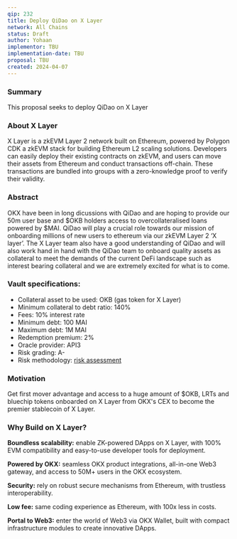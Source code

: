```yaml
---
qip: 232
title: Deploy QiDao on X Layer
network: All Chains
status: Draft
author: Yohaan
implementor: TBU
implementation-date: TBU
proposal: TBU
created: 2024-04-07
---
```

### Summary
This proposal seeks to deploy QiDao on X Layer

### About X Layer
X Layer is a zkEVM Layer 2 network built on Ethereum, powered by Polygon CDK a zkEVM stack for building Ethereum L2 scaling solutions. Developers can easily deploy their existing contracts on zkEVM, and users can move their assets from Ethereum and conduct transactions off-chain. These transactions are bundled into groups with a zero-knowledge proof to verify their validity.

### Abstract
OKX have been in long dicussions with QiDao and are hoping to provide our 50m user base and $OKB holders access to overcollateralised loans powered by $MAI. QiDao will play a crucial role towards our mission of onboarding millions of new users to ethereum via our zkEVM Layer 2 ‘X layer’. The X Layer team also have a good understanding of QiDao and will also work hand in hand with the QiDao team to onboard quality assets as collateral to meet the demands of the current DeFi landscape such as interest bearing collateral and we are extremely excited for what is to come.

### Vault specifications:

* Collateral asset to be used: OKB (gas token for X Layer)
* Minimum collateral to debt ratio: 140%
* Fees: 10% interest rate
* Minimum debt: 100 MAI
* Maximum debt: 1M MAI
* Redemption premium: 2%
* Oracle provider: API3
* Risk grading: A-
* Risk methodology: [risk assessment](https://docs.google.com/spreadsheets/d/1Wz6E-DXdfhC5bBTO7iD3Z1K2kTgpacYTFVHVDYE2CVI/edit?usp=sharing)

### Motivation
Get first mover advantage and access to a huge amount of $OKB, LRTs and bluechip tokens onboarded on X Layer from OKX's CEX to become the premier stablecoin of X Layer.

### Why Build on X Layer?
**Boundless scalability:** enable ZK-powered DApps on X Layer, with 100% EVM compatibility and easy-to-use developer tools for deployment.

**Powered by OKX:** seamless OKX product integrations, all-in-one Web3 gateway, and access to 50M+ users in the OKX ecosystem.

**Security:** rely on robust secure mechanisms from Ethereum, with trustless interoperability.

**Low fee:** same coding experience as Ethereum, with 100x less in costs.

**Portal to Web3:** enter the world of Web3 via OKX Wallet, built with compact infrastructure modules to create innovative DApps.
